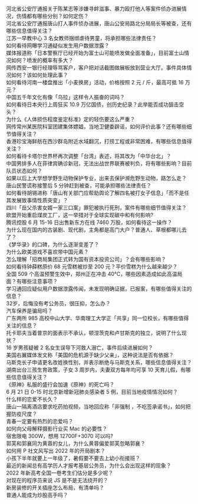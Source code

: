 河北省公安厅通报关于陈某志等涉嫌寻衅滋事、暴力殴打他人等案件侦办进展情况，伤情都有哪些分别？如何定伤？  
河北省公安厅通报唐山打人事件侦办进展，唐山公安局路北分局局长等被查，还有哪些信息值得关注？  
江苏一早教中心 3 名女教师捆绑虐待男童，将承担哪些法律责任？  
如何看待网曝学习通疑似发生用户数据泄露？  
媒体报道称「日本警察厅已经开始为富士山可能喷发做全面准备」，目前富士山情况如何？喷发的概率有多大？  
网传西安一银行经理辱骂客户，客户把对话截图做展板放到营业大厅。事件具体情况如何？该如何处理此事？  
如何看待河南一楼盘推出「小麦换房」活动，价格按照 2 元 / 斤，最高可抵 16 万元？  
中国五千年文化有像「乌拉」这样令人振奋的词吗？  
如何看待日本央行上周狂买 10.9 万亿国债，创历史纪录？此举能否成功狙击空头？  
为什么《人体损伤程度鉴定标准》定的轻伤要这么严重？  
网传常州某医院科室团建集体嫖娼，当地卫健委辟谣，如何评价此事？还有哪些细节值得关注？  
香港珍宝海鲜舫在西沙群岛附近水域翻沉，打捞工程或非常困难，有哪些信息值得关注？  
如何看待卡塔尔世界杯再次调整「台湾」表述，将其改为「中华台北」？  
中国男排多人在菲律宾确诊新冠，无法出战世界联赛被判负，将有哪些影响？目前队员状态如何？  
如果以后上大学想学野生动物保护专业，出来去保护濒危野生动物，路怎么走？  
唐山民警谎称接警后 5 分钟赶到被查，可能承担哪些法律责任？  
如何看待胡锡进称「唐山有关部门应帮助舆论了解四名被打女子信息」「而不是任其发展致事情性质突变」？  
四川「岳父杀害女婿一家三口案」罪犯被执行死刑，案件有哪些细节值得关注？  
欧盟开始重启煤炭工厂，这一举措对于全球实现碳中和有何影响?  
腾讯控股 6 月 15-16 日出售新东方在线 7460 万股，如何看待这一操作？  
为什么现在国内的古装剧、现代剧，主角都是高门大户？普通人、草根都哪儿去了？  
《梦华录》的口碑，为什么逐渐变差了？  
为什么欧美游戏不喜欢带中国元素？  
怎么理解「招商局集团正式转为国有资本投资公司」？会有哪些影响？  
如何看待钟薛糕原价 68 元雪糕被炒至 200 元？平价雪糕为什么越来越少？  
全国 509 个高温预警生效中，郑州正在冲击 40℃，哪些因素造成如此高温局面？有哪些注意事项？  
学习通回应疑似用户数据泄露传闻，未发现明确证据，已报案，有哪些值得关注的信息？  
32岁，后悔没有考公务员，很压抑，怎么办？  
汽车保养是骗局吗？  
广东两所 985 高校中山大学、华南理工大学正「共享」同一位校长，有哪些值得关注的信息？  
托卡耶夫当着普京的面表示不承认，顿涅茨克和卢甘斯克的独立​，说明了什么现状？  
16 岁男孩疑被 2 名女生误导下河救人溺亡，事件后续进展如何？  
美国右翼媒体发文称「美国的危机源于缺少父亲」，这种说法是否有依据？  
马斯克长子申请更名改姓换性别，并表示断绝与马斯克关系，哪些信息值得关注？  
湖南出台三孩生育政策，子女 3 周岁内，夫妻双方每年均可享 10 天育儿假，有哪些信息值得关注？  
《原神》私服的盛行会加速《原神》的死亡吗？  
6 月 21 日 0-15 时北京新增新冠肺炎感染者 5 例，目前当地疫情情况如何？  
什么样的恋爱不长久？  
唐山一隔离酒店要求吃药拍视频，当地回应称「非强制 ，不吃签承诺书」，如何把握防疫尺度？  
青春一定要有热烈的恋爱吗？  
如何向父母解释摄影行业买 Mac 的必要性？  
宿舍限电 300W，想用 12700F+3070 可以吗?  
郭芙和郭襄同为黄蓉的女儿，为什么黄蓉偏爱郭芙忽略郭襄？  
如何用 P 社文风写出 2022 年的开局剧本？  
小孩下半年就要上一年级了，暑假要不要去上幼小衔接班？  
最近的新闻总有高学历人才报考基层公务员，为什么会出现这样的现象？  
2022 年新高考全国一卷考生们估分是多少呢？  
对现在的程序员来说 JS 是不是无法绕开的？  
新房装修的开关插座怎么布局，有清单吗？  
普通人能成为炒股高手吗？  
